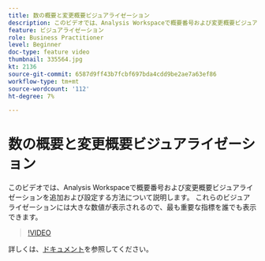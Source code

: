 ```yaml
---
title: 数の概要と変更概要ビジュアライゼーション
description: このビデオでは、Analysis Workspaceで概要番号および変更概要ビジュアライゼーションを追加および設定する方法について説明します。 これらのビジュアライゼーションには大きな数値が表示されるので、最も重要な指標を誰でも表示できます。
feature: ビジュアライゼーション
role: Business Practitioner
level: Beginner
doc-type: feature video
thumbnail: 335564.jpg
kt: 2136
source-git-commit: 6587d9ff43b7fcbf697bda4cdd9be2ae7a63ef86
workflow-type: tm+mt
source-wordcount: '112'
ht-degree: 7%

---
```



# 数の概要と変更概要ビジュアライゼーション

このビデオでは、Analysis Workspaceで概要番号および変更概要ビジュアライゼーションを追加および設定する方法について説明します。 これらのビジュアライゼーションには大きな数値が表示されるので、最も重要な指標を誰でも表示できます。

>[!VIDEO](https://video.tv.adobe.com/v/335564/?quality=12&learn=on)

詳しくは、[ドキュメント](https://experienceleague.adobe.com/docs/analytics/analyze/analysis-workspace/visualizations/summary-number-change.html)を参照してください。
